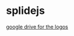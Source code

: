 # splidejs

[google drive for the logos](https://drive.google.com/drive/folders/1U7oJW8jYeECQLCtB288xUzBJgNKfKSUh?usp=sharing)
